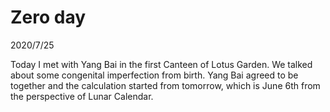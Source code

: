 # Zero day
2020/7/25

Today I met with Yang Bai in the first Canteen of Lotus Garden.
We talked about some congenital imperfection from birth. Yang
Bai agreed to be together and the calculation started from tomorrow,
which is June 6th from the perspective of Lunar Calendar.